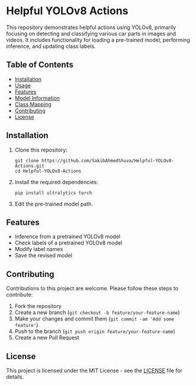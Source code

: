 # Helpful YOLOv8 Actions

This repository demonstrates helpful actions using YOLOv8, primarily focusing on detecting and classifying various car parts in images and videos. It includes functionality for loading a pre-trained model, performing inference, and updating class labels.

## Table of Contents

- [Installation](#installation)
- [Usage](#usage)
- [Features](#features)
- [Model Information](#model-information)
- [Class Mapping](#class-mapping)
- [Contributing](#contributing)
- [License](#license)

## Installation

1. Clone this repository:
   ```
   git clone https://github.com/SakibAhmedShuva/Helpful-YOLOv8-Actions.git
   cd Helpful-YOLOv8-Actions
   ```

2. Install the required dependencies:
   ```
   pip install ultralytics torch
   ```

3. Edit the pre-trained model path.


## Features

- Inference from a pretrained YOLOv8 model
- Check labels of a pretrained YOLOv8 model
- Modify label names
- Save the revised model

## Contributing

Contributions to this project are welcome. Please follow these steps to contribute:

1. Fork the repository
2. Create a new branch (`git checkout -b feature/your-feature-name`)
3. Make your changes and commit them (`git commit -am 'Add some feature'`)
4. Push to the branch (`git push origin feature/your-feature-name`)
5. Create a new Pull Request

## License

This project is licensed under the MIT License - see the [LICENSE](LICENSE) file for details.

